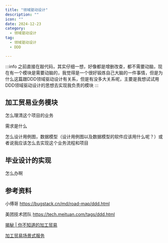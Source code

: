 ```yaml
---
title: "领域驱动设计"
description: ""
icon: ""
date: 2024-12-23
category:
  - 领域驱动设计
tag:
  - 领域驱动设计
  - DDD

---
```

:::info
之前直接在敲代码，其实仔细一想，好像都是增删改查，都不需要动脑，现在有一个模块是需要动脑的，我觉得是一个很好锻炼自己大脑的一件事情，但是为什么这篇跟DDD领域驱动设计有关系，但是有没多大关系呢，主要是我想试试用DDD领域驱动设计的思想去实现我负责的模块
:::

## 加工贸易业务模块

怎么理清这个项目的业务

需求是什么

怎么设计用例图，数据模型（设计用例图以及数据模型的软件应该用什么呢？）或者说我应该怎么去实现这个业务流程和项目

## 毕业设计的实现

怎么办啊

## 参考资料

小傅哥 https://bugstack.cn/md/road-map/ddd.html

美团技术团队 https://tech.meituan.com/tags/ddd.html

[揭秘 | 你不知道的加工贸易](https://mp.weixin.qq.com/s?__biz=MzI2NDk0MDA3Nw==&mid=2247491545&idx=2&sn=3155ce2b4d74ada41d6feb419d441c2f&chksm=eaa5a09bddd2298d253ad9d2c9adb31f66ccd5c64227b6819fad7ec51ae84701491cac011440&mpshare=1&scene=1&srcid=&sharer_sharetime=1591283174536&sharer_shareid=9f26ae67f599df3a787d78f095e17c35&key=06d78db2315ea10672700f292097d0d1275d6371120abf70391efe49d41500a5d0a5c407b6a25aa4393ef5061c0fb0b1f5e45a7c48db0aee3dddc0d0374caeac2c2c76e6e92cb7576da89a0752bf97ce&ascene=1&uin=MjU3NjY0NTcxNQ%3D%3D&devicetype=Windows+10+x64&version=6209007b&lang=zh_CN&exportkey=AwXUfI8MKfZ9dojvcgHWc1c%3D&pass_ticket=bCCcJ7sG0yvejbZGrMzIaB22Io3bqyglDyVrfeFsuD5e0QsZFkc4kkfk4iKyLuLq)

[加工贸易场景式服务](http://gdfs.customs.gov.cn/shenzhen_customs/511683/jgmycjsfw86/index.html#rcep-nav-jj)

